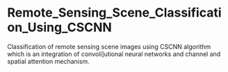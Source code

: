 # Remote_Sensing_Scene_Classification_Using_CSCNN
Classification of remote sensing scene images using CSCNN algorithm which is an integration of convoli]utional neural networks and channel and spatial attention mechanism.
